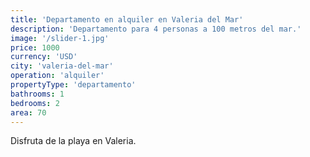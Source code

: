 ```yaml
---
title: 'Departamento en alquiler en Valeria del Mar'
description: 'Departamento para 4 personas a 100 metros del mar.'
image: '/slider-1.jpg'
price: 1000
currency: 'USD'
city: 'valeria-del-mar'
operation: 'alquiler'
propertyType: 'departamento'
bathrooms: 1
bedrooms: 2
area: 70
---
```


Disfruta de la playa en Valeria.
